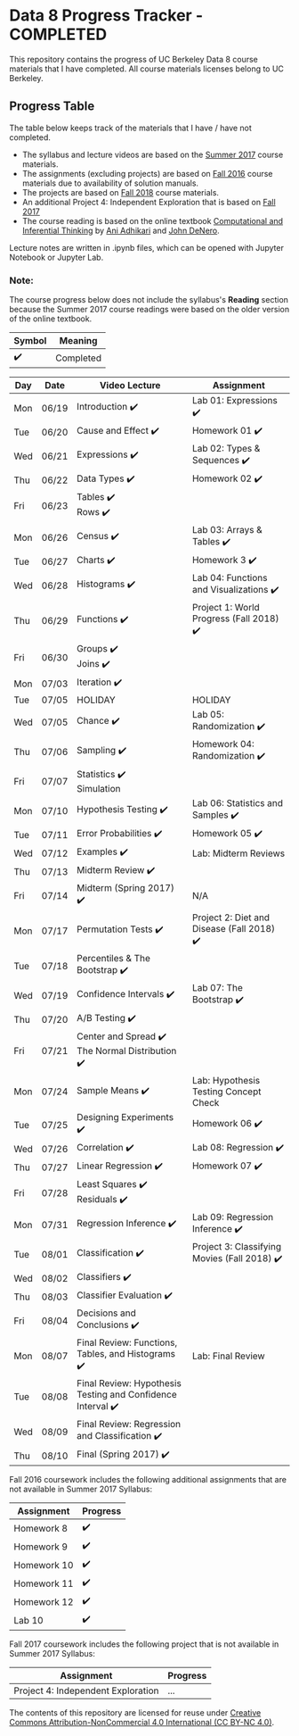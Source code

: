 # Data 8 Progress Tracker - COMPLETED

This repository contains the progress of UC Berkeley Data 8 course materials that I have completed. All course materials licenses belong to UC Berkeley.

## Progress Table

The table below keeps track of the materials that I have / have not completed.
* The syllabus and lecture videos are based on the [Summer 2017](http://data8.org/su17/) course materials.
* The assignments (excluding projects) are based on [Fall 2016](http://data8.org/fa16/) course materials due to availability of solution manuals. 
* The projects are based on [Fall 2018](http://data8.org/fa18/) course materials. 
* An additional Project 4: Independent Exploration that is based on [Fall 2017](http://data8.org/fa17/)
* The course reading is based on the online textbook [Computational and Inferential Thinking](https://www.inferentialthinking.com/chapters/intro) by [Ani Adhikari](http://statistics.berkeley.edu/people/ani-adhikari) and [John DeNero](http://denero.org/).


Lecture notes are written in .ipynb files, which can be opened with Jupyter Notebook or Jupyter Lab.

### Note:
The course progress below does not include the syllabus's **Reading** section because the Summer 2017 course readings were based on the older version of the online textbook. 

| Symbol | Meaning |
| --- | --- |
|:heavy_check_mark:| Completed |


|  Day  |  Date  | Video Lecture |  Assignment | 
|  ---  |  ---  | ----- | ---- | 
|  Mon  |  06/19  | Introduction :heavy_check_mark: |  Lab 01: Expressions :heavy_check_mark: | 
|  Tue  |  06/20  | Cause and Effect :heavy_check_mark:| Homework 01 :heavy_check_mark: | 
|  Wed  |  06/21  | Expressions :heavy_check_mark:| Lab 02: Types & Sequences :heavy_check_mark: | 
|  Thu  |  06/22  | Data Types :heavy_check_mark:| Homework 02 :heavy_check_mark: |
|  Fri  |  06/23  | Tables :heavy_check_mark: <br> Rows :heavy_check_mark: |   |
|  Mon  |  06/26  | Census :heavy_check_mark: |  Lab 03: Arrays & Tables :heavy_check_mark: | 
|  Tue  |  06/27  | Charts :heavy_check_mark: |  Homework 3 :heavy_check_mark: | 
|  Wed  |  06/28  | Histograms :heavy_check_mark:|  Lab 04: Functions and Visualizations :heavy_check_mark:|
|  Thu  |  06/29  | Functions :heavy_check_mark: |  Project 1: World Progress (Fall 2018) :heavy_check_mark: |
|  Fri  |  06/30  | Groups :heavy_check_mark: <br> Joins :heavy_check_mark:| |  
|  Mon  |  07/03  | Iteration :heavy_check_mark: ||  
|  Tue  |  07/05  | HOLIDAY  |HOLIDAY|HOLIDAY|
|  Wed  |  07/05  | Chance :heavy_check_mark:| Lab 05: Randomization :heavy_check_mark:|
|  Thu  |  07/06  | Sampling :heavy_check_mark: | Homework 04: Randomization :heavy_check_mark:|
|  Fri  |  07/07  | Statistics :heavy_check_mark: <br> Simulation|   |
|  Mon  |  07/10  | Hypothesis Testing :heavy_check_mark: |  Lab 06: Statistics and Samples :heavy_check_mark: |
|  Tue  |  07/11  | Error Probabilities :heavy_check_mark:|  Homework 05 :heavy_check_mark:|
|  Wed  |  07/12  | Examples :heavy_check_mark: |  Lab: Midterm Reviews |
|  Thu  |  07/13  | Midterm Review :heavy_check_mark: | |
|  Fri  |  07/14  | Midterm (Spring 2017) :heavy_check_mark: | N/A | 
|  Mon  |  07/17  | Permutation Tests :heavy_check_mark: |  Project 2: Diet and Disease (Fall 2018) :heavy_check_mark:|
|  Tue  |  07/18  | Percentiles & The Bootstrap :heavy_check_mark:| |
|  Wed  |  07/19  | Confidence Intervals :heavy_check_mark: |  Lab 07: The Bootstrap :heavy_check_mark: |
|  Thu  |  07/20  | A/B Testing :heavy_check_mark: |   |
|  Fri  |  07/21  | Center and Spread :heavy_check_mark: <br> The Normal Distribution :heavy_check_mark:|   |
|  Mon  |  07/24  | Sample Means :heavy_check_mark: |  Lab: Hypothesis Testing Concept Check |
|  Tue  |  07/25  | Designing Experiments :heavy_check_mark: | Homework 06 :heavy_check_mark: |
|  Wed  |  07/26  | Correlation :heavy_check_mark: |  Lab 08: Regression :heavy_check_mark: |
|  Thu  |  07/27  | Linear Regression :heavy_check_mark:|  Homework 07 :heavy_check_mark: |
|  Fri  |  07/28  | Least Squares :heavy_check_mark: <br> Residuals :heavy_check_mark: |  |
|  Mon  |  07/31  | Regression Inference :heavy_check_mark:|  Lab 09: Regression Inference :heavy_check_mark:|
|  Tue  |  08/01  | Classification :heavy_check_mark:  | Project 3: Classifying Movies (Fall 2018) :heavy_check_mark: |
|  Wed  |  08/02  | Classifiers :heavy_check_mark: |  |
|  Thu  |  08/03  | Classifier Evaluation :heavy_check_mark: |  |
|  Fri  |  08/04  | Decisions and Conclusions :heavy_check_mark: |  |
|  Mon  |  08/07  | Final Review: Functions, Tables, and Histograms :heavy_check_mark: | Lab: Final Review |
|  Tue  |  08/08  | Final Review: Hypothesis Testing and Confidence Interval :heavy_check_mark: | |
|  Wed  |  08/09  | Final Review: Regression and Classification :heavy_check_mark: |  |
|  Thu  |  08/10  | Final (Spring 2017) :heavy_check_mark: |  | 

Fall 2016 coursework includes the following additional assignments that are not available in Summer 2017 Syllabus:

| Assignment | Progress |
| ----- | ----- |
| Homework 8 | :heavy_check_mark: |
| Homework 9 | :heavy_check_mark: |
| Homework 10 | :heavy_check_mark: |
| Homework 11 | :heavy_check_mark: |
| Homework 12 | :heavy_check_mark: |
| Lab 10 | :heavy_check_mark: |

Fall 2017 coursework includes the following project that is not available in Summer 2017 Syllabus:


| Assignment | Progress |
| ----- | ----- |
| Project 4: Independent Exploration | ... |


The contents of this repository are licensed for reuse under [Creative Commons Attribution-NonCommercial 4.0 International (CC BY-NC 4.0)](http://creativecommons.org/licenses/by-nc/4.0/).
